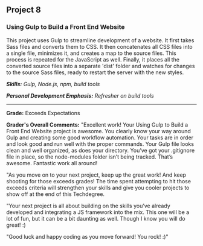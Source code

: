 ## Project 8
### Using Gulp to Build a Front End Website

This project uses Gulp to streamline development of a website. It first takes Sass files and converts them to CSS. It then concatenates all CSS files into a single file, minimizes it, and creates a map to the source files. This process is repeated for the JavaScript as well. Finally, it places all the converted source files into a separate 'dist' folder and watches for changes to the source Sass files, ready to restart the server with the new styles.

*__Skills:__ Gulp, Node.js, npm, build tools*

*__Personal Development Emphasis:__ Refresher on build tools*

---

__Grade:__ Exceeds Expectations

__Grader's Overall Comments:__ "Excellent work! Your Using Gulp to Build a Front End Website project is awesome. You clearly know your way around Gulp and creating some good workflow automation. Your tasks are in order and look good and run well with the proper commands. Your Gulp file looks clean and well organized, as does your directory. You’ve got your .gitignore file in place, so the node-modules folder isn’t being tracked. That’s awesome. Fantastic work all around!

"As you move on to your next project, keep up the great work! And keep shooting for those exceeds grades! The time spent attempting to hit those exceeds criteria will strengthen your skills and give you cooler projects to show off at the end of this Techdegree.

"Your next project is all about building on the skills you’ve already developed and integrating a JS framework into the mix. This one will be a lot of fun, but it can be a bit daunting as well. Though I know you will do great! :)

"Good luck and happy coding as you move forward! You rock! :)"
